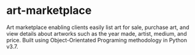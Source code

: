 # art-marketplace
Art marketplace enabling clients easily list art for sale, purchase art, and view details about artworks such as the year made, artist, medium, and price. Built using Object-Orientated Programing methodology in Python v3.7.
